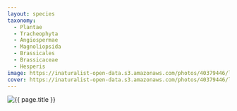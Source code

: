 ```yaml
---
layout: species
taxonomy:
  - Plantae
  - Tracheophyta
  - Angiospermae
  - Magnoliopsida
  - Brassicales
  - Brassicaceae
  - Hesperis 
image: https://inaturalist-open-data.s3.amazonaws.com/photos/40379446/large.jpg
cover: https://inaturalist-open-data.s3.amazonaws.com/photos/40379446/large.jpg
---
```


<div class="image-container">
    <div class="image-wrapper">
<img src="
https://inaturalist-open-data.s3.amazonaws.com/photos/40379446/large.jpg" alt="{{ page.title }}">


</div>
</div>